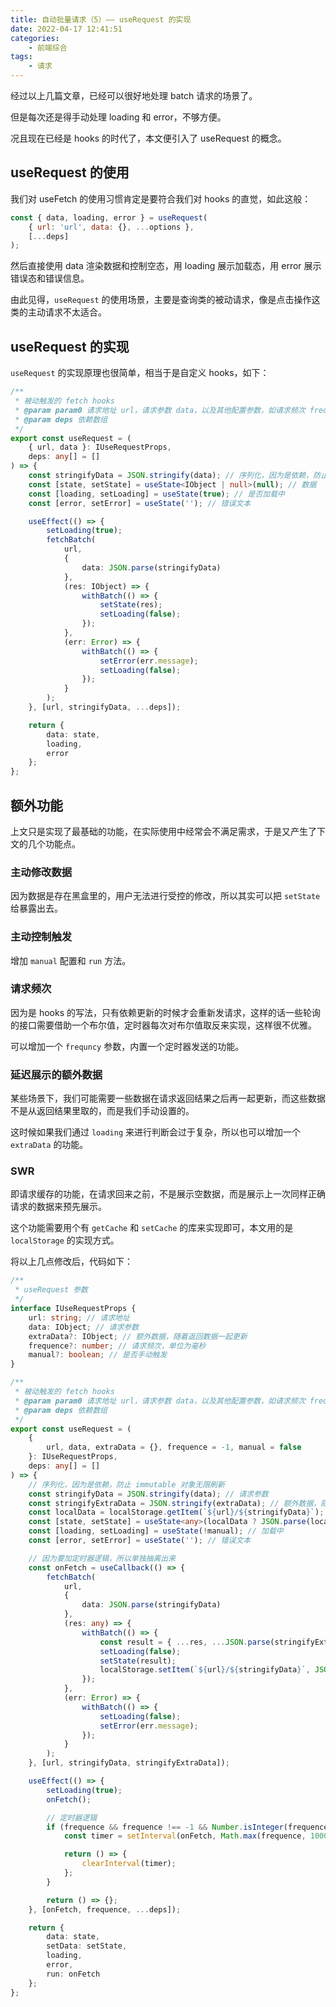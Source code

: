 ```yaml
---
title: 自动批量请求（5）—— useRequest 的实现
date: 2022-04-17 12:41:51
categories:
    - 前端综合
tags:
    - 请求
---
```


经过以上几篇文章，已经可以很好地处理 batch 请求的场景了。

但是每次还是得手动处理 loading 和 error，不够方便。

况且现在已经是 hooks 的时代了，本文便引入了 useRequest 的概念。

<!-- more -->

## useRequest 的使用

我们对 useFetch 的使用习惯肯定是要符合我们对 hooks 的直觉，如此这般：

```js
const { data, loading, error } = useRequest(
    { url: 'url', data: {}, ...options },
    [...deps]
);
```

然后直接使用 data 渲染数据和控制空态，用 loading 展示加载态，用 error 展示错误态和错误信息。

由此见得，`useRequest` 的使用场景，主要是查询类的被动请求，像是点击操作这类的主动请求不太适合。

## useRequest 的实现

`useRequest` 的实现原理也很简单，相当于是自定义 hooks，如下：

```typescript
/**
 * 被动触发的 fetch hooks
 * @param param0 请求地址 url，请求参数 data，以及其他配置参数，如请求频次 frequence
 * @param deps 依赖数组
 */
export const useRequest = (
    { url, data }: IUseRequestProps,
    deps: any[] = []
) => {
    const stringifyData = JSON.stringify(data); // 序列化，因为是依赖，防止 immutable 对象无限刷新
    const [state, setState] = useState<IObject | null>(null); // 数据
    const [loading, setLoading] = useState(true); // 是否加载中
    const [error, setError] = useState(''); // 错误文本

    useEffect(() => {
        setLoading(true);
        fetchBatch(
            url,
            {
                data: JSON.parse(stringifyData)
            },
            (res: IObject) => {
                withBatch(() => {
                    setState(res);
                    setLoading(false);
                });
            },
            (err: Error) => {
                withBatch(() => {
                    setError(err.message);
                    setLoading(false);
                });
            }
        );
    }, [url, stringifyData, ...deps]);

    return {
        data: state,
        loading,
        error
    };
};
```

## 额外功能

上文只是实现了最基础的功能，在实际使用中经常会不满足需求，于是又产生了下文的几个功能点。

### 主动修改数据

因为数据是存在黑盒里的，用户无法进行受控的修改，所以其实可以把 `setState` 给暴露出去。

### 主动控制触发

增加 `manual` 配置和 `run` 方法。

### 请求频次

因为是 hooks 的写法，只有依赖更新的时候才会重新发请求，这样的话一些轮询的接口需要借助一个布尔值，定时器每次对布尔值取反来实现，这样很不优雅。

可以增加一个 `frequncy` 参数，内置一个定时器发送的功能。

### 延迟展示的额外数据

某些场景下，我们可能需要一些数据在请求返回结果之后再一起更新，而这些数据不是从返回结果里取的，而是我们手动设置的。

这时候如果我们通过 `loading` 来进行判断会过于复杂，所以也可以增加一个 `extraData` 的功能。

### SWR

即请求缓存的功能，在请求回来之前，不是展示空数据，而是展示上一次同样正确请求的数据来预先展示。

这个功能需要用个有 `getCache` 和 `setCache` 的库来实现即可，本文用的是 `localStorage` 的实现方式。

将以上几点修改后，代码如下：

```typescript
/**
 * useRequest 参数
 */
interface IUseRequestProps {
    url: string; // 请求地址
    data: IObject; // 请求参数
    extraData?: IObject; // 额外数据，随着返回数据一起更新
    frequence?: number; // 请求频次，单位为毫秒
    manual?: boolean; // 是否手动触发
}

/**
 * 被动触发的 fetch hooks
 * @param param0 请求地址 url，请求参数 data，以及其他配置参数，如请求频次 frequence
 * @param deps 依赖数组
 */
export const useRequest = (
    {
        url, data, extraData = {}, frequence = -1, manual = false
    }: IUseRequestProps,
    deps: any[] = []
) => {
    // 序列化，因为是依赖，防止 immutable 对象无限刷新
    const stringifyData = JSON.stringify(data); // 请求参数
    const stringifyExtraData = JSON.stringify(extraData); // 额外数据，随着返回数据一起更新
    const localData = localStorage.getItem(`${url}/${stringifyData}`);
    const [state, setState] = useState<any>(localData ? JSON.parse(localData) : null); // 返回数据
    const [loading, setLoading] = useState(!manual); // 加载中
    const [error, setError] = useState(''); // 错误文本

    // 因为要加定时器逻辑，所以单独抽离出来
    const onFetch = useCallback(() => {
        fetchBatch(
            url,
            {
                data: JSON.parse(stringifyData)
            },
            (res: any) => {
                withBatch(() => {
                    const result = { ...res, ...JSON.parse(stringifyExtraData) };
                    setLoading(false);
                    setState(result);
                    localStorage.setItem(`${url}/${stringifyData}`, JSON.stringify(result)); // 缓存数据到本地
                });
            },
            (err: Error) => {
                withBatch(() => {
                    setLoading(false);
                    setError(err.message);
                });
            }
        );
    }, [url, stringifyData, stringifyExtraData]);

    useEffect(() => {
        setLoading(true);
        onFetch();

        // 定时器逻辑
        if (frequence && frequence !== -1 && Number.isInteger(frequence)) {
            const timer = setInterval(onFetch, Math.max(frequence, 1000));

            return () => {
                clearInterval(timer);
            };
        }

        return () => {};
    }, [onFetch, frequence, ...deps]);

    return {
        data: state,
        setData: setState,
        loading,
        error,
        run: onFetch
    };
};
```
